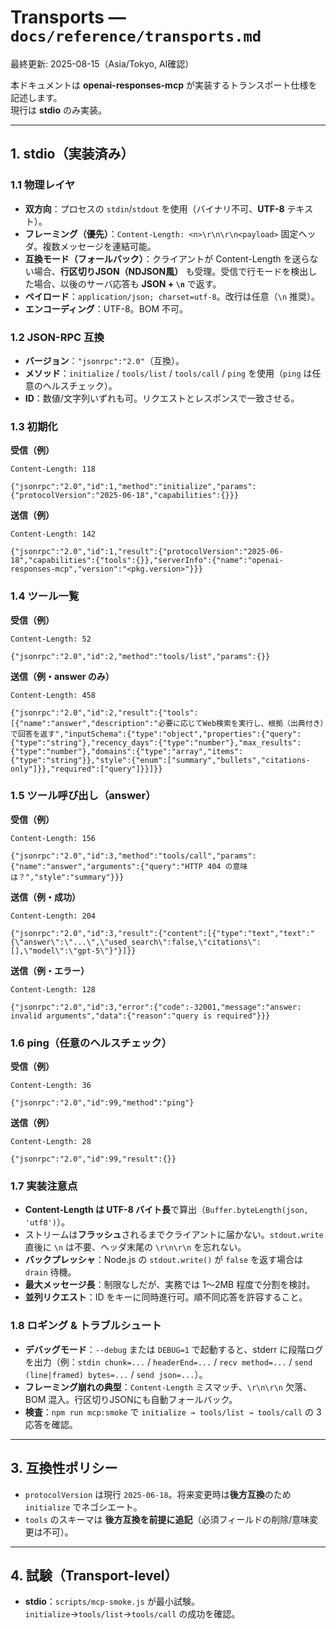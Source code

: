 
# Transports — `docs/reference/transports.md`
最終更新: 2025-08-15（Asia/Tokyo, AI確認）

本ドキュメントは **openai-responses-mcp** が実装するトランスポート仕様を記述します。  
現行は **stdio** のみ実装。

---

## 1. stdio（実装済み）

### 1.1 物理レイヤ
- **双方向**：プロセスの `stdin`/`stdout` を使用（バイナリ不可、**UTF-8** テキスト）。
- **フレーミング（優先）**：`Content-Length: <n>\r\n\r\n<payload>` 固定ヘッダ。複数メッセージを連結可能。
- **互換モード（フォールバック）**：クライアントが Content-Length を送らない場合、**行区切りJSON（NDJSON風）** も受理。受信で行モードを検出した場合、以後のサーバ応答も **JSON + `\n`** で返す。
- **ペイロード**：`application/json; charset=utf-8`。改行は任意（`\n` 推奨）。
- **エンコーディング**：UTF-8。BOM 不可。

### 1.2 JSON-RPC 互換
- **バージョン**：`"jsonrpc":"2.0"`（互換）。
- **メソッド**：`initialize` / `tools/list` / `tools/call` / `ping` を使用（`ping` は任意のヘルスチェック）。
- **ID**：数値/文字列いずれも可。リクエストとレスポンスで一致させる。

### 1.3 初期化
**受信（例）**
```http
Content-Length: 118

{"jsonrpc":"2.0","id":1,"method":"initialize","params":{"protocolVersion":"2025-06-18","capabilities":{}}}
```
**送信（例）**
```http
Content-Length: 142

{"jsonrpc":"2.0","id":1,"result":{"protocolVersion":"2025-06-18","capabilities":{"tools":{}},"serverInfo":{"name":"openai-responses-mcp","version":"<pkg.version>"}}}
```

### 1.4 ツール一覧
**受信（例）**
```http
Content-Length: 52

{"jsonrpc":"2.0","id":2,"method":"tools/list","params":{}}
```
**送信（例・answer のみ）**
```http
Content-Length: 458

{"jsonrpc":"2.0","id":2,"result":{"tools":[{"name":"answer","description":"必要に応じてWeb検索を実行し、根拠（出典付き）で回答を返す","inputSchema":{"type":"object","properties":{"query":{"type":"string"},"recency_days":{"type":"number"},"max_results":{"type":"number"},"domains":{"type":"array","items":{"type":"string"}},"style":{"enum":["summary","bullets","citations-only"]}},"required":["query"]}}]}} 
```

### 1.5 ツール呼び出し（answer）
**受信（例）**
```http
Content-Length: 156

{"jsonrpc":"2.0","id":3,"method":"tools/call","params":{"name":"answer","arguments":{"query":"HTTP 404 の意味は？","style":"summary"}}}
```
**送信（例・成功）**
```http
Content-Length: 204

{"jsonrpc":"2.0","id":3,"result":{"content":[{"type":"text","text":"{\"answer\":\"...\",\"used_search\":false,\"citations\":[],\"model\":\"gpt-5\"}"}]}}
```

**送信（例・エラー）**
```http
Content-Length: 128

{"jsonrpc":"2.0","id":3,"error":{"code":-32001,"message":"answer: invalid arguments","data":{"reason":"query is required"}}}
```

### 1.6 ping（任意のヘルスチェック）
**受信（例）**
```http
Content-Length: 36

{"jsonrpc":"2.0","id":99,"method":"ping"}
```
**送信（例）**
```http
Content-Length: 28

{"jsonrpc":"2.0","id":99,"result":{}}
```

### 1.7 実装注意点
- **Content-Length は UTF-8 バイト長**で算出（`Buffer.byteLength(json, 'utf8')`）。
- ストリームは**フラッシュ**されるまでクライアントに届かない。`stdout.write` 直後に `\n` は不要、ヘッダ末尾の `\r\n\r\n` を忘れない。
- **バックプレッシャ**：Node.js の `stdout.write()` が `false` を返す場合は `drain` 待機。
- **最大メッセージ長**：制限なしだが、実務では 1～2MB 程度で分割を検討。
- **並列リクエスト**：ID をキーに同時進行可。順不同応答を許容すること。

### 1.8 ロギング & トラブルシュート
- **デバッグモード**：`--debug` または `DEBUG=1` で起動すると、stderr に段階ログを出力（例：`stdin chunk=...` / `headerEnd=...` / `recv method=...` / `send (line|framed) bytes=...` / `send json=...`）。
- **フレーミング崩れの典型**：`Content-Length` ミスマッチ、`\r\n\r\n` 欠落、BOM 混入。行区切りJSONにも自動フォールバック。
- **検査**：`npm run mcp:smoke` で `initialize → tools/list → tools/call` の 3応答を確認。

---

<!-- HTTP（streamable_http）に関する設計案は docs/_drafts/transports-http.md へ退避 -->

## 3. 互換性ポリシー
- `protocolVersion` は現行 `2025-06-18`。将来変更時は**後方互換**のため `initialize` でネゴシエート。
- `tools` のスキーマは **後方互換を前提に追記**（必須フィールドの削除/意味変更は不可）。

---

## 4. 試験（Transport-level）
- **stdio**：`scripts/mcp-smoke.js` が最小試験。`initialize`→`tools/list`→`tools/call` の成功を確認。
